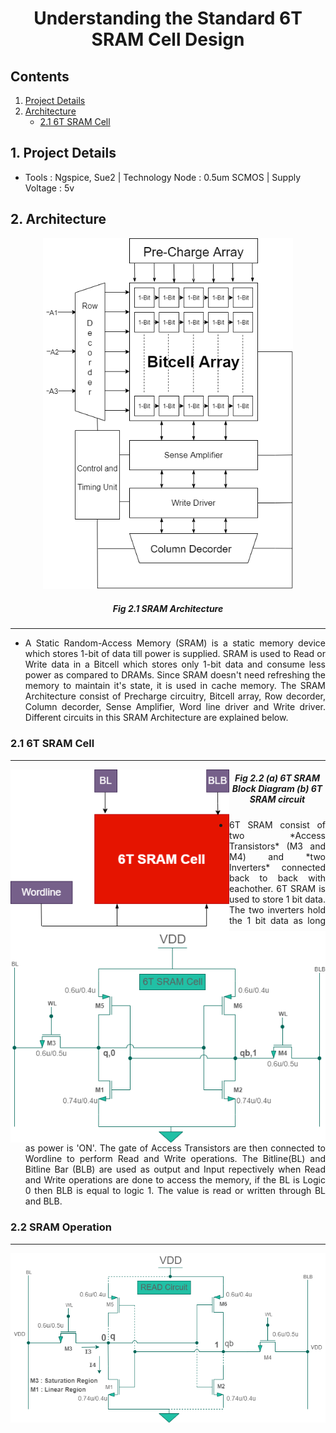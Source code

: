 # <p align="center"> Understanding the Standard 6T SRAM Cell Design </p>
## Contents
1. [Project Details](#1-Project-Details)
2. [Architecture](#1-Architecture)
    - [2.1 6T SRAM Cell](#21-6T-SRAM-Cell)
## 1. Project Details
- Tools : Ngspice, Sue2 | Technology Node : 0.5um SCMOS | Supply Voltage : 5v
## 2. Architecture
<p align="center"><img width="400" hight="400" src="https://github.com/Khadgaray/6T_SRAM/blob/main/Images/6T_SRAM_Architecture.png" /></p> 

##### <p align="center"> Fig 2.1 SRAM Architecture </p>

---

- <p align="justify"> A Static Random-Access Memory (SRAM) is a static memory device which stores 1-bit of data till power is supplied. SRAM is used to Read or Write data in a Bitcell which stores only 1-bit data and consume less power as compared to DRAMs. Since SRAM doesn't need refreshing the memory to maintain it's state, it is used in cache memory. The SRAM Architecture consist of Precharge circuitry, Bitcell array, Row decorder, Column decorder, Sense Amplifier, Word line driver and Write driver. Different circuits in this SRAM Architecture are explained below.</p>

### 2.1 6T SRAM Cell
---
<img align="left" width="350" hight="350" src="https://github.com/Khadgaray/6T_SRAM/blob/main/Images/6T_SRAM_block.png"/> <img align="right" width="520" hight="520" src="https://github.com/Khadgaray/6T_SRAM/blob/main/Images/6T_SRAM1.png"/>

##### <p align="center"> Fig 2.2 (a) 6T SRAM Block Diagram (b) 6T SRAM circuit </p>

- <p align="justify"> 6T SRAM consist of two *Access Transistors* (M3 and M4) and *two Inverters* connected back to back with eachother. 6T SRAM is used to store 1 bit data. The two inverters hold the 1 bit data as long as power is 'ON'. The gate of Access Transistors are then connected to Wordline to perform Read and Write operations. The Bitline(BL) and Bitline Bar (BLB) are used as output and Input repectively when Read and Write operations are done to access the memory, if the BL is Logic 0 then BLB is equal to logic 1. The value is  read or written through BL and BLB. </p>

### 2.2 SRAM Operation
---
<img align="right" width="600" hight="600" src="https://github.com/Khadgaray/6T_SRAM/blob/main/Images/READ.png"/> 
